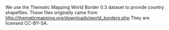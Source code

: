 We use the Thematic Mapping World Border 0.3 dataset to provide country shapefiles.
These files originally came from http://thematicmapping.org/downloads/world_borders.php
They are licensed CC-BY-SA.
